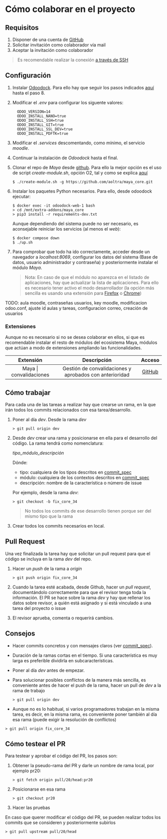 # Cómo colaborar en el proyecto

## Requisitos

1. Disponer de una cuenta de [GitHub](www.github.com)
2. Solicitar invitación como colaborador vía mail
3. Aceptar la invitación como colaborador

 > Es recomendable realizar la conexión [a través de SSH](https://docs.github.com/en/authentication/connecting-to-github-with-ssh)

## Configuración

1. Instalar [Odoodock](https://github.com/aoltra/odoodock). Para ello hay que seguir los pasos indicados [aquí](https://github.com/aoltra/odoodock#c%C3%B3mo-empezar) hasta el paso 8.

2. Modificar el _.env_ para configurar los siguente valores:

         ODOO_VERSION=14
         ODOO_INSTALL_NANO=true
         ODOO_INSTALL_SSH=true
         ODOO_INSTALL_GIT=true
         ODOO_INSTALL_SSL_DEV=true
         ODOO_INSTALL_PDFTK=true

3. Modificar el _.services_ descomentando, como mínimo, el servicio _moodle_.

4. Continuar la instalación de _Odoodock_ hasta el final.

5. Clonar el repo de _Maya_ desde [github](https://github.com/aoltra/maya_core). Para ello la mejor opción es el uso de script _create-module.sh_, opción O2, tal y como se explica [aquí](https://github.com/aoltra/odoodock#usando-el-script-create-modulesh)

   ```
   $ ./create-module.sh -g https://github.com/aoltra/maya_core.git
   ```
6. Instalar los paquetes Python necesarios. Para ello, desde odoodock ejecutar:

   ```
   $ docker exec -it odoodock-web-1 bash
   > cd /mnt/extra-addons/maya_core
   > pip3 install -r requirements-dev.txt
   ```
   Aunque dependiendo del sistema puede no ser necesario, es aconsejable reiniciar los servicios (al menos el _web_):

   ```
   $ docker compose down
   $ ./up.sh
   ```
7. Para comprobar que todo ha ido correctamente, acceder desde un navegador a _localhost:8069_, configurar los datos del sistema (Base de datos, usuario administrador y contraseña) y posteriormente instalar el módulo _Maya_. 

   > Nota: En caso de que el módulo no aparezca en el listado de aplicaciones, hay que actualizar la lista de aplicaciones. Para ello es necesario tener activo el modo desarrollador (la opción más sencilla es usando una extensión para [Firefox](https://addons.mozilla.org/es/firefox/addon/odoo-debug/reviews/?score=5&utm_content=addons-manager-reviews-link&utm_medium=firefox-browser&utm_source=firefox-browser) o [Chrome](https://chrome.google.com/webstore/detail/odoo-debug/hmdmhilocobgohohpdpolmibjklfgkbi?hl=es_PR))


TODO:  aula moodle, contraseñas usuarios, key moodle, modificacion odoo.conf, ajuste id aulas y tareas, configuracion correo, creación de usuarios
### Extensiones

Aunque no es necesario si no se desea colaborar en ellos, si que es recomendable instalar el resto de módulos del ecosistema Maya, módulos que actúan a modo de extensiones ampliando las funcionalidades.
 
| Extensión | Descripción | Acceso |
| :--: | :-------:  |  :---------: | 
| Maya \| convalidaciones | Gestión de convalidaciones y aprobados con anterioridad | [GitHub](https://github.com/CEED-Informatica/maya_valid) |

## Cómo trabajar

Para cada una de las tareas a realizar hay que crearse un rama, en la que irán todos los commits relacionados con esa tarea/desarrollo.

1. Poner al día _dev_. Desde la rama _dev_

   ```
   > git pull origin dev
   ```   

2. Desde _dev_ crear una rama y posicionarse en ella para el desarrollo del código. La rama tendrá como nomenclatura:

   _tipo_módulo_descripción_
 
   Dónde:

   * tipo: cualquiera de los tipos descritos en [commit_spec](./commit_spec.md)
   * módulo: cualquiera de los contextos descritos en [commit_spec](./commit_spec.md)
   * descripción: nombre de la característica o número de issue 

   Por ejemplo, desde la rama _dev_:

   ```
   > git checkout -b fix_core_34
   ```

   > No todos los commits de ese desarrollo tienen porque ser del mismo tipo que la rama

3. Crear todos los commits necesarios en local.

## Pull Request

Una vez finalizada la tarea hay que solicitar un pull request para que el código se incluya en la rama _dev_ del repo.

1. Hacer un _push_ de la rama a _origin_

   ```
   > git push origin fix_core_34
   ```

2. Cuando la tarea esté acabada, desde Github, hacer un _pull request_, documentándolo correctamente para que el revisor tenga toda la información. El PR se hace sobre la rama _dev_ y hay que rellenar los datos sobre revisor, a quién está asignado y si está vinculado a una tarea del proyecto o issue

3. El revisor aprueba, comenta o requerirá cambios.


## Consejos

  * Hacer commits concretos y con mensajes claros (ver [commit_spec](./commit_spec.md)).
  * Duración de la ramas cortas en el tiempo. Si una característica es muy larga es preferible dividirla en subcaracterísticas.
  * Poner al día _dev_ antes de empezar.
  * Para solucionar posibles conflictos de la manera más sencilla, es conveniente antes de hacer el push de la rama, hacer un pull de _dev_ a la rama de trabajo

    ```
    > git pull origin dev
    ```
  
  * Aunque no es lo habitual, si varios programadores trabajan en la misma tarea, es decir, en la misma rama, es conveniente poner también al día esa rama (puede exigir la resolución de conflictos)

   ```
   > git pull origin fix_core_34
   ```
 
## Cómo testear el PR

Para testear y aprobar el código del PR, los pasos son:

1. Obtener la pseudo-rama del PR y darle un nombre de rama local, por ejemplo pr20:
   
    ```
   > git fetch origin pull/20/head:pr20
    ```

2. Posicionarse en esa rama

   ```
   > git checkout pr20
   ```

3. Hacer las pruebas

En caso que querer modificar el código del PR, se pueden realizar todos los commits que se consideren y posteriormente subirlos 

  ```
  > git pull upstream pull/20/head
  ```